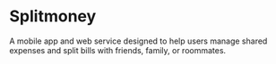 # Splitmoney
A mobile app and web service designed to help users manage shared expenses and split bills with friends, family, or roommates.
